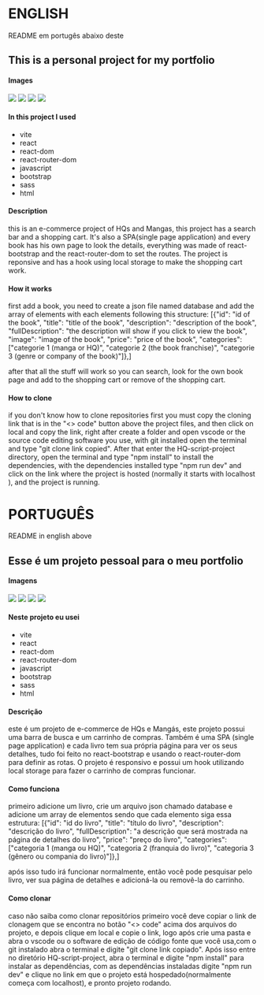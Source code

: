 # ENGLISH

README em portugês abaixo deste

## This is a personal project for my portfolio

#### Images

<img src='./ilustration-prints/1.png' />
<img src='./ilustration-prints/2.png' />
<img src='./ilustration-prints/3.png' />
<img src='./ilustration-prints/4.png' />

#### In this project I used

- vite
- react
- react-dom
- react-router-dom
- javascript
- bootstrap
- sass
- html

#### Description

this is an e-commerce project of HQs and Mangas, this project has a search bar and a shopping cart. It's also a SPA(single page application) and every book has his own page to look the details, everything was made of react-bootstrap and the react-router-dom to set the routes. The project is reponsive and has a hook using local storage to make the shopping cart work.

#### How it works

first add a book, you need to create a json file named database and add the array of elements with each elements following this structure:
[{"id": "id of the book",
"title": "title of the book",
"description": "description of the book",
"fullDescription": "the description will show if you click to view the book",
"image": "image of the book",
"price": "price of the book",
"categories": ["categorie 1 (manga or HQ)", "categorie 2 (the book franchise)", "categorie 3 (genre or company of the book)"]},]

after that all the stuff will work so you can search, look for the own book page and add to the shopping cart or remove of the shopping cart.

#### How to clone

if you don't know how to clone repositories first you must copy the cloning link that is in the "<> code" button above the project files, and then click on local and copy the link, right after create a folder and open vscode or the source code editing software you use, with git installed open the terminal and type "git clone link copied". After that enter the HQ-script-project directory, open the terminal and type "npm install" to install the dependencies, with the dependencies installed type "npm run dev" and click on the link where the project is hosted (normally it starts with localhost ), and the project is running.

# PORTUGUÊS

README in english above

## Esse é um projeto pessoal para o meu portfolio

#### Imagens

<img src='./ilustration-prints/1.png' />
<img src='./ilustration-prints/2.png' />
<img src='./ilustration-prints/3.png' />
<img src='./ilustration-prints/4.png' />

#### Neste projeto eu usei

- vite
- react
- react-dom
- react-router-dom
- javascript
- bootstrap
- sass
- html

#### Descrição

este é um projeto de e-commerce de HQs e Mangás, este projeto possui uma barra de busca e um carrinho de compras. Também é uma SPA (single page application) e cada livro tem sua própria página para ver os seus detalhes, tudo foi feito no react-bootstrap e usando o react-router-dom para definir as rotas. O projeto é responsivo e possui um hook utilizando local storage para fazer o carrinho de compras funcionar.

#### Como funciona

primeiro adicione um livro, crie um arquivo json chamado database e adicione um array de elementos sendo que cada elemento siga essa estrutura:
[{"id": "id do livro",
"title": "título do livro",
"description": "descrição do livro",
"fullDescription": "a descrição que será mostrada na página de detalhes do livro",
"price": "preço do livro",
"categories": ["categoria 1 (manga ou HQ)", "categoria 2 (franquia do livro)", "categoria 3 (gênero ou compania do livro)"]},]

após isso tudo irá funcionar normalmente, então você pode pesquisar pelo livro, ver sua página de detalhes e adicioná-la ou removê-la do carrinho.

#### Como clonar

caso não saiba como clonar repositórios primeiro você deve copiar o link de clonagem que se encontra no botão "<> code" acima dos arquivos do projeto, e depois clique em local e copie o link, logo após crie uma pasta e abra o vscode ou o software de edição de código fonte que você usa,com o git instalado abra o terminal e digite "git clone link copiado". Após isso entre no diretório HQ-script-project, abra o terminal e digite "npm install" para instalar as dependências, com as dependências instaladas digite "npm run dev" e clique no link em que o projeto está hospedado(normalmente começa com localhost), e pronto projeto rodando.
